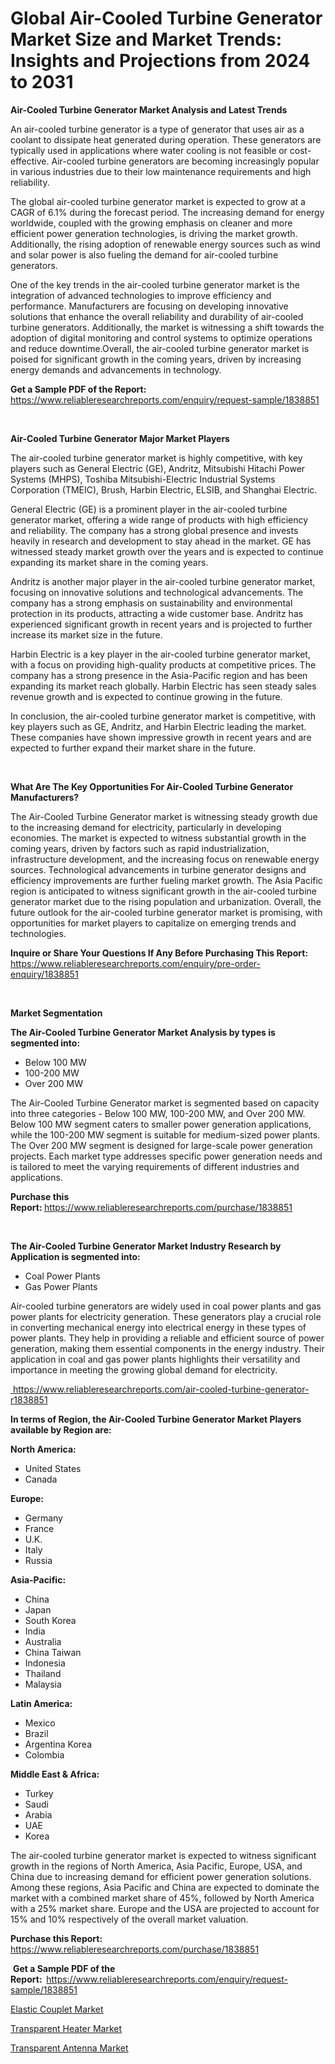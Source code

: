 <p><h1>Global Air-Cooled Turbine Generator Market Size and Market Trends: Insights and Projections from 2024 to 2031</h1></p><p><strong>Air-Cooled Turbine Generator Market Analysis and Latest Trends</strong></p>
<p><p>An air-cooled turbine generator is a type of generator that uses air as a coolant to dissipate heat generated during operation. These generators are typically used in applications where water cooling is not feasible or cost-effective. Air-cooled turbine generators are becoming increasingly popular in various industries due to their low maintenance requirements and high reliability.</p><p>The global air-cooled turbine generator market is expected to grow at a CAGR of 6.1% during the forecast period. The increasing demand for energy worldwide, coupled with the growing emphasis on cleaner and more efficient power generation technologies, is driving the market growth. Additionally, the rising adoption of renewable energy sources such as wind and solar power is also fueling the demand for air-cooled turbine generators.</p><p>One of the key trends in the air-cooled turbine generator market is the integration of advanced technologies to improve efficiency and performance. Manufacturers are focusing on developing innovative solutions that enhance the overall reliability and durability of air-cooled turbine generators. Additionally, the market is witnessing a shift towards the adoption of digital monitoring and control systems to optimize operations and reduce downtime.Overall, the air-cooled turbine generator market is poised for significant growth in the coming years, driven by increasing energy demands and advancements in technology.</p></p>
<p><strong>Get a Sample PDF of the Report:&nbsp;</strong> <a href="https://www.reliableresearchreports.com/enquiry/request-sample/1838851">https://www.reliableresearchreports.com/enquiry/request-sample/1838851</a></p>
<p>&nbsp;</p>
<p><strong>Air-Cooled Turbine Generator Major Market Players</strong></p>
<p><p>The air-cooled turbine generator market is highly competitive, with key players such as General Electric (GE), Andritz, Mitsubishi Hitachi Power Systems (MHPS), Toshiba Mitsubishi-Electric Industrial Systems Corporation (TMEIC), Brush, Harbin Electric, ELSIB, and Shanghai Electric. </p><p>General Electric (GE) is a prominent player in the air-cooled turbine generator market, offering a wide range of products with high efficiency and reliability. The company has a strong global presence and invests heavily in research and development to stay ahead in the market. GE has witnessed steady market growth over the years and is expected to continue expanding its market share in the coming years.</p><p>Andritz is another major player in the air-cooled turbine generator market, focusing on innovative solutions and technological advancements. The company has a strong emphasis on sustainability and environmental protection in its products, attracting a wide customer base. Andritz has experienced significant growth in recent years and is projected to further increase its market size in the future.</p><p>Harbin Electric is a key player in the air-cooled turbine generator market, with a focus on providing high-quality products at competitive prices. The company has a strong presence in the Asia-Pacific region and has been expanding its market reach globally. Harbin Electric has seen steady sales revenue growth and is expected to continue growing in the future.</p><p>In conclusion, the air-cooled turbine generator market is competitive, with key players such as GE, Andritz, and Harbin Electric leading the market. These companies have shown impressive growth in recent years and are expected to further expand their market share in the future.</p></p>
<p>&nbsp;</p>
<p><strong>What Are The Key Opportunities For Air-Cooled Turbine Generator Manufacturers?</strong></p>
<p><p>The Air-Cooled Turbine Generator market is witnessing steady growth due to the increasing demand for electricity, particularly in developing economies. The market is expected to witness substantial growth in the coming years, driven by factors such as rapid industrialization, infrastructure development, and the increasing focus on renewable energy sources. Technological advancements in turbine generator designs and efficiency improvements are further fueling market growth. The Asia Pacific region is anticipated to witness significant growth in the air-cooled turbine generator market due to the rising population and urbanization. Overall, the future outlook for the air-cooled turbine generator market is promising, with opportunities for market players to capitalize on emerging trends and technologies.</p></p>
<p><strong>Inquire or Share Your Questions If Any Before Purchasing This Report:</strong> <a href="https://www.reliableresearchreports.com/enquiry/pre-order-enquiry/1838851">https://www.reliableresearchreports.com/enquiry/pre-order-enquiry/1838851</a></p>
<p>&nbsp;</p>
<p><strong>Market Segmentation</strong></p>
<p><strong>The Air-Cooled Turbine Generator Market Analysis by types is segmented into:</strong></p>
<p><ul><li>Below 100 MW</li><li>100-200 MW</li><li>Over 200 MW</li></ul></p>
<p><p>The Air-Cooled Turbine Generator market is segmented based on capacity into three categories - Below 100 MW, 100-200 MW, and Over 200 MW. Below 100 MW segment caters to smaller power generation applications, while the 100-200 MW segment is suitable for medium-sized power plants. The Over 200 MW segment is designed for large-scale power generation projects. Each market type addresses specific power generation needs and is tailored to meet the varying requirements of different industries and applications.</p></p>
<p><strong>Purchase this Report:&nbsp;</strong><a href="https://www.reliableresearchreports.com/purchase/1838851">https://www.reliableresearchreports.com/purchase/1838851</a></p>
<p>&nbsp;</p>
<p><strong>The Air-Cooled Turbine Generator Market Industry Research by Application is segmented into:</strong></p>
<p><ul><li>Coal Power Plants</li><li>Gas Power Plants</li></ul></p>
<p><p>Air-cooled turbine generators are widely used in coal power plants and gas power plants for electricity generation. These generators play a crucial role in converting mechanical energy into electrical energy in these types of power plants. They help in providing a reliable and efficient source of power generation, making them essential components in the energy industry. Their application in coal and gas power plants highlights their versatility and importance in meeting the growing global demand for electricity.</p></p>
<p><a href="https://www.reliableresearchreports.com/air-cooled-turbine-generator-r1838851">&nbsp;https://www.reliableresearchreports.com/air-cooled-turbine-generator-r1838851</a></p>
<p><strong>In terms of Region, the Air-Cooled Turbine Generator Market Players available by Region are:</strong></p>
<p>
    <p> <strong> North America: </strong>
        <ul>
            <li>United States</li>
            <li>Canada</li>
        </ul>
        </p> 
    <p> <strong> Europe: </strong>
        <ul>
            <li>Germany</li>
            <li>France</li>
            <li>U.K.</li>
            <li>Italy</li>
            <li>Russia</li>
        </ul>
        </p> 
    <p> <strong> Asia-Pacific: </strong>
        <ul>
            <li>China</li>
            <li>Japan</li>
            <li>South Korea</li>
            <li>India</li>
            <li>Australia</li>
            <li>China Taiwan</li>
            <li>Indonesia</li>
            <li>Thailand</li>
            <li>Malaysia</li>
        </ul>
        </p> 
    <p> <strong> Latin America: </strong>
        <ul>
            <li>Mexico</li>
            <li>Brazil</li>
            <li>Argentina Korea</li>
            <li>Colombia</li>
        </ul>
        </p> 
    <p> <strong> Middle East & Africa: </strong>
        <ul>
            <li>Turkey</li>
            <li>Saudi</li>
            <li>Arabia</li>
            <li>UAE</li>
            <li>Korea</li>
        </ul>
    </p>
    </p>
<p><p>The air-cooled turbine generator market is expected to witness significant growth in the regions of North America, Asia Pacific, Europe, USA, and China due to increasing demand for efficient power generation solutions. Among these regions, Asia Pacific and China are expected to dominate the market with a combined market share of 45%, followed by North America with a 25% market share. Europe and the USA are projected to account for 15% and 10% respectively of the overall market valuation.</p></p>
<p><strong>Purchase this Report: </strong><a href="https://www.reliableresearchreports.com/purchase/1838851">https://www.reliableresearchreports.com/purchase/1838851</a></p>
<p>&nbsp;<strong>Get a Sample PDF of the Report:&nbsp;&nbsp;</strong><a href="https://www.reliableresearchreports.com/enquiry/request-sample/1838851">https://www.reliableresearchreports.com/enquiry/request-sample/1838851</a></p>
<p><strong></strong></p>
<p><p><a href="https://view.publitas.com/reportprime-1/elastic-couplet-market-report-by-product-type-metal-non-metal-end-use-petroleum-and-natural-gas-plastic-industry-mining-transportation-others-and-region-2024-2031/">Elastic Couplet Market</a></p><p><a href="https://github.com/rionkhanvai01/Market-Research-Report-List-1/blob/main/transparent-heater-market.md">Transparent Heater Market</a></p><p><a href="https://github.com/nandosuryapratama/Market-Research-Report-List-1/blob/main/transparent-antenna-market.md">Transparent Antenna Market</a></p></p>